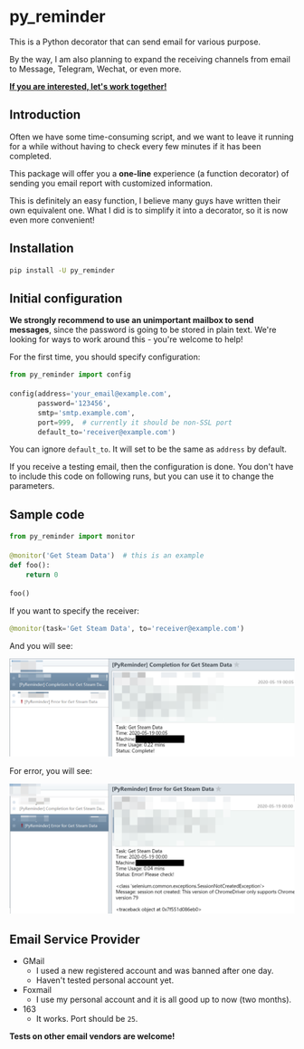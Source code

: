# py_reminder
This is a Python decorator that can send email for various purpose.

By the way, I am also planning to expand the receiving channels from email to Message, Telegram, Wechat, or even more.

<u>**If you are interested, let's work together!**</u>

## Introduction
Often we have some time-consuming script, and we want to leave it running for a while without having to check every few minutes if it has been completed.

This package will offer you a **one-line** experience (a function decorator) of sending you email report with customized information.

This is definitely an easy function, I believe many guys have written their own equivalent one. What I did is to simplify it into a decorator, so it is now even more convenient!

## Installation
```bash
pip install -U py_reminder
```

## Initial configuration
**We strongly recommend to use an unimportant mailbox to send messages**, since the password is going to be stored in plain text. We're looking for ways to work around this - you're welcome to help!

For the first time, you should specify configuration:
```python
from py_reminder import config

config(address='your_email@example.com',
       password='123456',
       smtp='smtp.example.com',
       port=999,  # currently it should be non-SSL port
       default_to='receiver@example.com')
```
You can ignore `default_to`. It will set to be the same as `address` by default.

If you receive a testing email, then the configuration is done. You don't have to include this code on following runs, but you can use it to change the parameters.

## Sample code

```python
from py_reminder import monitor

@monitor('Get Steam Data')  # this is an example
def foo():
	return 0
	
foo()
```

If you want to specify the receiver:
```python
@monitor(task='Get Steam Data', to='receiver@example.com')
```

And you will see:

<img src="./assets/image/sample1.png">

For error, you will see:

<img src="./assets/image/error_sample1.png">

## Email Service Provider
- GMail
    - I used a new registered account and was banned after one day.
    - Haven't tested personal account yet.
- Foxmail
    - I use my personal account and it is all good up to now (two months).
- 163
    - It works. Port should be `25`.

**Tests on other email vendors are welcome!**
